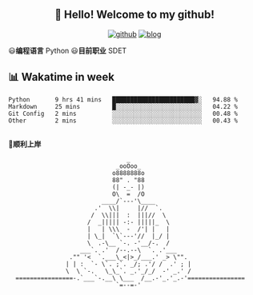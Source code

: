 <h2 align="center">👋 Hello! Welcome to my github! </h2>
<p align="center">
  <a href="https://github.com/usergwen"><img src="https://img.shields.io/badge/GitHub-24292e" alt="github"></a>
  <a href="https://usergwen.github.io/"><img src="https://img.shields.io/endpoint?url=https://usergwen.github.io" alt="blog"></a>
</p>

😃**编程语言** Python
😃**目前职业** SDET

## 📊 Wakatime in week

<!--START_SECTION:waka-->
```text
Python       9 hrs 41 mins   ███████████████████████▓░   94.88 % 
Markdown     25 mins         █░░░░░░░░░░░░░░░░░░░░░░░░   04.22 % 
Git Config   2 mins          ░░░░░░░░░░░░░░░░░░░░░░░░░   00.48 % 
Other        2 mins          ░░░░░░░░░░░░░░░░░░░░░░░░░   00.43 % 
```
<!--END_SECTION:waka-->

## 

**🙏顺利上岸**

```
                                 _                                  
                              _ooOoo_                               
                             o8888888o                              
                             88" . "88                              
                             (| -_- |)                              
                             O\  =  /O                              
                          ____/`---'\____                           
                        .'  \\|     |//  `.                         
                       /  \\|||  :  |||//  \                        
                      /  _||||| -:- |||||_  \                       
                      |   | \\\  -  /'| |   |                       
                      | \_|  `\`---'//  |_/ |                       
                      \  .-\__ `-. -'__/-.  /                       
                    ___`. .'  /--.--\  `. .'___                     
                 ."" '<  `.___\_<|>_/___.' _> \"".                  
                | | :  `- \`. ;`. _/; .'/ /  .' ; |           
                \  \ `-.   \_\_`. _.'_/_/  -' _.' /                 
  ================-.`___`-.__\ \___  /__.-'_.'_.-'================  
                              `=--=-'                            
```




